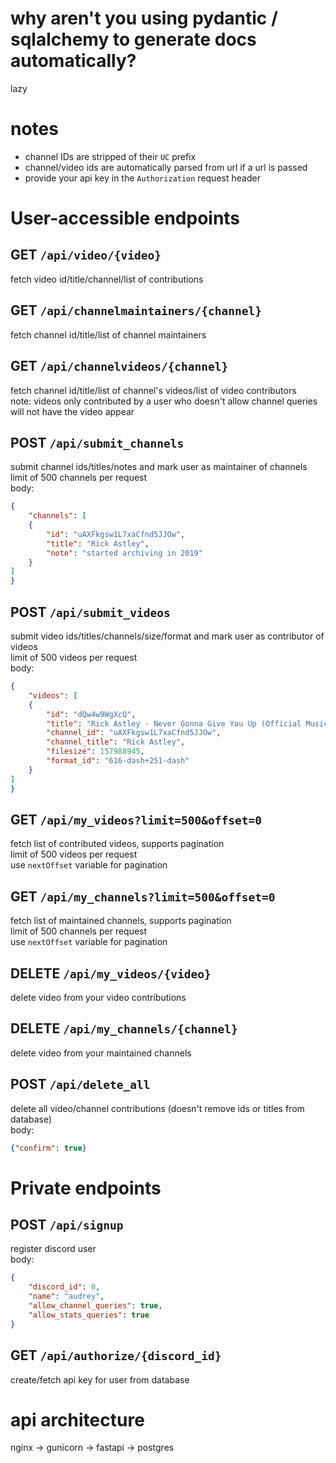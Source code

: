 # why aren't you using pydantic / sqlalchemy to generate docs automatically?  
lazy  

# notes
* channel IDs are stripped of their `UC` prefix
* channel/video ids are automatically parsed from url if a url is passed
* provide your api key in the `Authorization` request header

# User-accessible endpoints  

## GET `/api/video/{video}`  
fetch video id/title/channel/list of contributions  

## GET `/api/channelmaintainers/{channel}`  
fetch channel id/title/list of channel maintainers  

## GET `/api/channelvideos/{channel}`
fetch channel id/title/list of channel's videos/list of video contributors  
note: videos only contributed by a user who doesn't allow channel queries will not have the video appear  

## POST `/api/submit_channels`  
submit channel ids/titles/notes and mark user as maintainer of channels  
limit of 500 channels per request  
body:  
```json
{
	"channels": [
	{
		"id": "uAXFkgsw1L7xaCfnd5JJOw",
		"title": "Rick Astley",
		"note": "started archiving in 2019"
	}
]
}
```

## POST `/api/submit_videos`  
submit video ids/titles/channels/size/format and mark user as contributor of videos  
limit of 500 videos per request  
body:  
```json
{
	"videos": [
	{
		"id": "dQw4w9WgXcQ",
		"title": "Rick Astley - Never Gonna Give You Up (Official Music Video)",
		"channel_id": "uAXFkgsw1L7xaCfnd5JJOw",
		"channel_title": "Rick Astley",
		"filesize": 157988945,
		"format_id": "616-dash+251-dash"
	}
]
}
```

## GET `/api/my_videos?limit=500&offset=0`
fetch list of contributed videos, supports pagination  
limit of 500 videos per request  
use `nextOffset` variable for pagination  

## GET `/api/my_channels?limit=500&offset=0`
fetch list of maintained channels, supports pagination  
limit of 500 channels per request  
use `nextOffset` variable for pagination  

## DELETE `/api/my_videos/{video}`
delete video from your video contributions  

## DELETE `/api/my_channels/{channel}`
delete video from your maintained channels  

## POST `/api/delete_all`
delete all video/channel contributions (doesn't remove ids or titles from database)  
body:  
```json
{"confirm": true}
```

# Private endpoints

## POST `/api/signup`
register discord user  
body:  
```json
{
	"discord_id": 0,
	"name": "audrey",
	"allow_channel_queries": true,
	"allow_stats_queries": true
}
```

## GET `/api/authorize/{discord_id}`
create/fetch api key for user from database  

# api architecture
nginx -> gunicorn -> fastapi -> postgres

